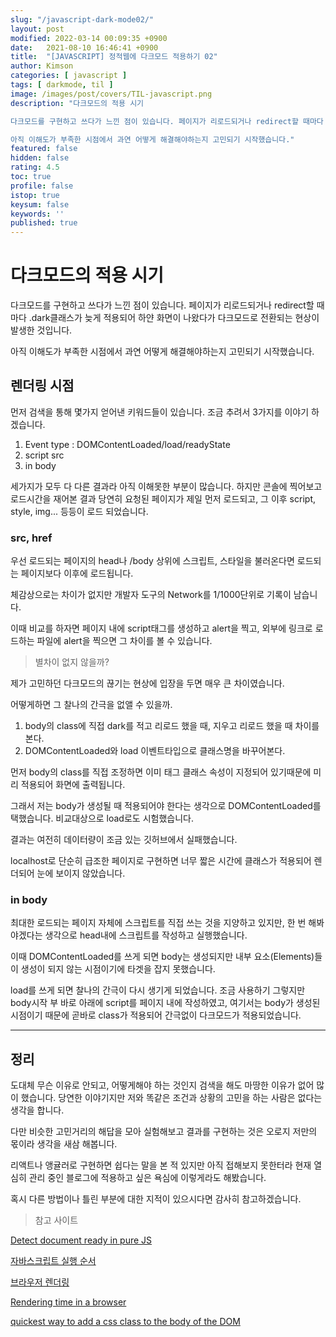 ```yaml
---
slug: "/javascript-dark-mode02/"
layout: post
modified: 2022-03-14 00:09:35 +0900
date:   2021-08-10 16:46:41 +0900
title:  "[JAVASCRIPT] 정적웹에 다크모드 적용하기 02"
author: Kimson
categories: [ javascript ]
tags: [ darkmode, til ]
image: /images/post/covers/TIL-javascript.png
description: "다크모드의 적용 시기

다크모드를 구현하고 쓰다가 느낀 점이 있습니다. 페이지가 리로드되거나 redirect할 때마다 .dark클래스가 늦게 적용되어 하얀 화면이 나왔다가 다크모드로 전환되는 현상이 발생한 것입니다.

아직 이해도가 부족한 시점에서 과연 어떻게 해결해야하는지 고민되기 시작했습니다."
featured: false
hidden: false
rating: 4.5
toc: true
profile: false
istop: true
keysum: false
keywords: ''
published: true
---
```


# 다크모드의 적용 시기

다크모드를 구현하고 쓰다가 느낀 점이 있습니다. 페이지가 리로드되거나 redirect할 때마다 .dark클래스가 늦게 적용되어 하얀 화면이 나왔다가 다크모드로 전환되는 현상이 발생한 것입니다.

아직 이해도가 부족한 시점에서 과연 어떻게 해결해야하는지 고민되기 시작했습니다.

## 렌더링 시점

먼저 검색을 통해 몇가지 얻어낸 키워드들이 있습니다. 조금 추려서 3가지를 이야기 하겠습니다.

1. Event type : DOMContentLoaded/load/readyState
2. script src
3. in body

세가지가 모두 다 다른 결과라 아직 이해못한 부분이 많습니다. 하지만 콘솔에 찍어보고 로드시간을 재어본 결과 당연히 요청된 페이지가 제일 먼저 로드되고, 그 이후 script, style, img... 등등이 로드 되었습니다.

### src, href

우선 로드되는 페이지의 head나 /body 상위에 스크립트, 스타일을 불러온다면 로드되는 페이지보다 이후에 로드됩니다.

체감상으로는 차이가 없지만 개발자 도구의 Network를 1/1000단위로 기록이 남습니다.

이때 비교를 하자면 페이지 내에 script태그를 생성하고 alert을 찍고, 외부에 링크로 로드하는 파일에 alert을 찍으면 그 차이를 볼 수 있습니다.

> 별차이 없지 않을까?

제가 고민하던 다크모드의 끊기는 현상에 입장을 두면 매우 큰 차이였습니다.

어떻게하면 그 찰나의 간극을 없앨 수 있을까.

1. body의 class에 직접 dark를 적고 리로드 했을 때, 지우고 리로드 했을 때 차이를 본다.
2. DOMContentLoaded와 load 이벤트타입으로 클래스명을 바꾸어본다.

먼저 body의 class를 직접 조정하면 이미 태그 클래스 속성이 지정되어 있기때문에 미리 적용되어 화면에 출력됩니다.

그래서 저는 body가 생성될 때 적용되어야 한다는 생각으로 DOMContentLoaded를 택했습니다. 비교대상으로 load로도 시험했습니다.

결과는 여전히 데이터량이 조금 있는 깃허브에서 실패했습니다.

localhost로 단순히 급조한 페이지로 구현하면 너무 짧은 시간에 클래스가 적용되어 렌더되어 눈에 보이지 않았습니다.

### in body

최대한 로드되는 페이지 자체에 스크립트를 직접 쓰는 것을 지양하고 있지만, 한 번 해봐야겠다는 생각으로 head내에 스크립트를 작성하고 실행했습니다.

이때 DOMContentLoaded를 쓰게 되면 body는 생성되지만 내부 요소(Elements)들이 생성이 되지 않는 시점이기에 타겟을 잡지 못했습니다.

load를 쓰게 되면 찰나의 간극이 다시 생기게 되었습니다. 조금 사용하기 그렇지만 body시작 부 바로 아래에 script를 페이지 내에 작성하였고, 여기서는 body가 생성된 시점이기 때문에 곧바로 class가 적용되어 간극없이 다크모드가 적용되었습니다.

-----

## 정리

도대체 무슨 이유로 안되고, 어떻게해야 하는 것인지 검색을 해도 마땅한 이유가 없어 많이 했습니다. 당연한 이야기지만 저와 똑같은 조건과 상황의 고민을 하는 사람은 없다는 생각을 합니다.

다만 비슷한 고민거리의 해답을 모아 실험해보고 결과를 구현하는 것은 오로지 저만의 몫이라 생각을 새삼 해봅니다.

리액트나 앵귤러로 구현하면 쉽다는 말을 본 적 있지만 아직 접해보지 못한터라 현재 열심히 관리 중인 블로그에 적용하고 싶은 욕심에 이렇게라도 해봤습니다.

혹시 다른 방법이나 틀린 부분에 대한 지적이 있으시다면 감사히 참고하겠습니다.

> 참고 사이트

[Detect document ready in pure JS](https://www.jstips.co/en/javascript/detect-document-ready-in-pure-js/)

[자바스크립트 실행 순서](https://doitnow-man.tistory.com/128)

[브라우저 렌더링](https://12bme.tistory.com/140)

[Rendering time in a browser](https://stackoverflow.com/questions/2516665/how-can-i-monitor-the-rendering-time-in-a-browser)

[quickest way to add a css class to the body of the DOM](https://stackoverflow.com/questions/17457583/safe-and-quickest-way-to-add-a-css-class-to-the-body-of-the-dom)